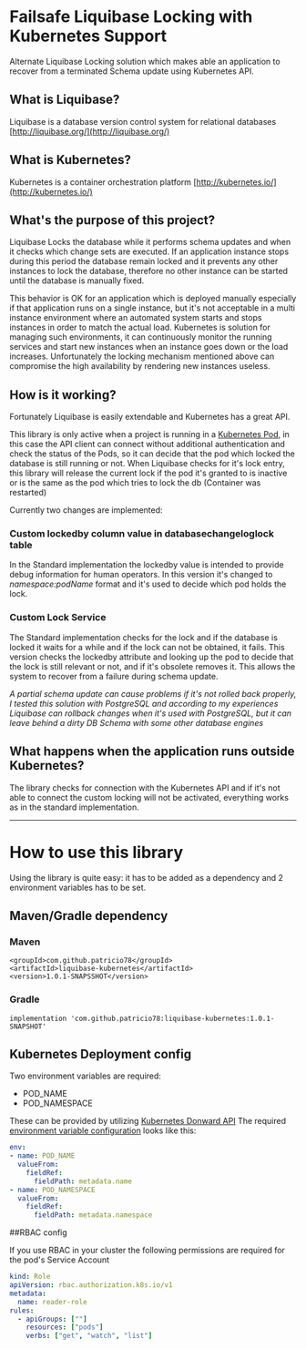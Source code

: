 # Failsafe Liquibase Locking with Kubernetes Support
Alternate Liquibase Locking solution which makes able an application to recover from a terminated Schema update using Kubernetes API.

## What is Liquibase?
Liquibase is a database version control system for relational databases [http://liquibase.org/](http://liquibase.org/)

## What is Kubernetes?
Kubernetes is a container orchestration platform [http://kubernetes.io/](http://kubernetes.io/)

## What's the purpose of this project?
Liquibase Locks the database while it performs schema updates and when it checks which change sets are executed.
If an application instance stops during this period the database remain locked and it prevents any other instances to lock the database, therefore no other instance can be started until the database is manually fixed.

This behavior is OK for an application which is deployed manually especially if that application runs on a single instance, but it's not acceptable in a multi instance environment where an automated system starts and stops instances in order to match the actual load.
Kubernetes is solution for managing such environments, it can continuously monitor the running services and start new instances when an instance goes down or the load increases.
Unfortunately the locking mechanism mentioned above can compromise the high availability by rendering new instances useless.

## How is it working?
Fortunately Liquibase is easily extendable and Kubernetes has a great API.

This library is only active when a project is running in a [Kubernetes Pod](https://kubernetes.io/docs/concepts/workloads/pods/pod/), in this case the API client can connect without additional authentication and check the status of the Pods, so it can decide that the pod which locked the database is still running or not.
When Liquibase checks for it's lock entry, this library will release the current lock if the pod it's granted to is inactive or is the same as the pod which tries to lock the db (Container was restarted)

Currently two changes are implemented:
### Custom lockedby column value in databasechangeloglock table
In the Standard implementation the lockedby value is intended to provide debug information for human operators.
In this version it's changed to *namespace:podName* format and it's used to decide which pod holds the lock.

### Custom Lock Service
The Standard implementation checks for the lock and if the database is locked it waits for a while and if the lock can not be obtained, it fails.
This version checks the lockedby attribute and looking up the pod to decide that the lock is still relevant or not, and if it's obsolete removes it.
This allows the system to recover from a failure during schema update.

*A partial schema update can cause problems if it's not rolled back properly, I tested this solution with PostgreSQL and according to my experiences Liquibase can rollback changes when it's used with PostgreSQL, but it can leave behind a dirty DB Schema with some other database engines*

## What happens when the application runs outside Kubernetes?
The library checks for connection with the Kubernetes API and if it's not able to connect the custom locking will not be activated, everything works as in the standard implementation.

---
# How to use this library
Using the library is quite easy: it has to be added as a dependency and 2 environment variables has to be set.

## Maven/Gradle dependency

### Maven

```
<groupId>com.github.patricio78</groupId>
<artifactId>liquibase-kubernetes</artifactId>
<version>1.0.1-SNAPSSHOT</version>
```

### Gradle

```
implementation 'com.github.patricio78:liquibase-kubernetes:1.0.1-SNAPSHOT'
```

## Kubernetes Deployment config
Two environment variables are required:
- POD_NAME
- POD_NAMESPACE

These can be provided by utilizing [Kubernetes Donward API](https://kubernetes.io/docs/tasks/inject-data-application/downward-api-volume-expose-pod-information/#capabilities-of-the-downward-api)
The required [environment variable configuration](https://kubernetes.io/docs/tasks/inject-data-application/define-environment-variable-container/) looks like this:

```yaml
env:
- name: POD_NAME
  valueFrom:
    fieldRef:
      fieldPath: metadata.name
- name: POD_NAMESPACE
  valueFrom:
    fieldRef:
      fieldPath: metadata.namespace
```

##RBAC config

If you use RBAC in your cluster the following permissions are required for the pod's Service Account 

```yaml
kind: Role
apiVersion: rbac.authorization.k8s.io/v1
metadata:
  name: reader-role
rules:
  - apiGroups: [""]
    resources: ["pods"]
    verbs: ["get", "watch", "list"]
```
